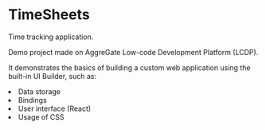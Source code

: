 # TimeSheets
Time tracking application.<p>
Demo project made on AggreGate Low-code Development Platform (LCDP).<p>
It demonstrates the basics of building a custom web application using the built-in UI Builder, such as:
<li>Data storage</li>
<li>Bindings</li>
<li>User interface (React)</li>
<li>Usage of CSS</li>
